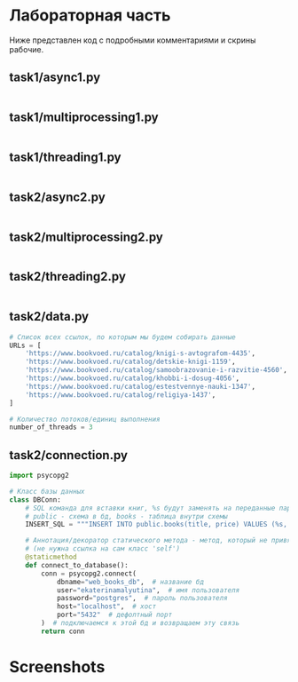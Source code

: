 # Лабораторная часть

Ниже представлен код с подробными комментариями и скрины рабочие.
## task1/async1.py
```python
```

## task1/multiprocessing1.py
```python
```

## task1/threading1.py
```python
```

## task2/async2.py
```python
```

## task2/multiprocessing2.py
```python
```

## task2/threading2.py
```python
```

## task2/data.py
```python
# Список всех ссылок, по которым мы будем собирать данные
URLs = [
    'https://www.bookvoed.ru/catalog/knigi-s-avtografom-4435',
    'https://www.bookvoed.ru/catalog/detskie-knigi-1159',
    'https://www.bookvoed.ru/catalog/samoobrazovanie-i-razvitie-4560',
    'https://www.bookvoed.ru/catalog/khobbi-i-dosug-4056',
    'https://www.bookvoed.ru/catalog/estestvennye-nauki-1347',
    'https://www.bookvoed.ru/catalog/religiya-1437',
]

# Количество потоков/единиц выполнения
number_of_threads = 3
```

## task2/connection.py
```python
import psycopg2

# Класс базы данных
class DBConn:
    # SQL команда для вставки книг, %s будут заменять на переданные параметры
    # public - схема в бд, books - таблица внутри схемы
    INSERT_SQL = """INSERT INTO public.books(title, price) VALUES (%s, %s)"""

    # Аннотация/декоратор статического метода - метод, который не привязан к состоянию экземпляра или класса
    # (не нужна ссылка на сам класс 'self')
    @staticmethod
    def connect_to_database():
        conn = psycopg2.connect(
            dbname="web_books_db",  # название бд
            user="ekaterinamalyutina",  # имя пользователя
            password="postgres",  # пароль пользователя
            host="localhost",  # хост
            port="5432"  # дефолтный порт
        )  # подключаемся к этой бд и возвращаем эту связь
        return conn
```

# Screenshots
